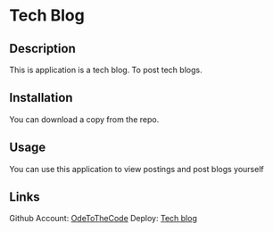 # Tech Blog

## Description

This is application is a tech blog. To post tech blogs.

## Installation

You can download a copy from the repo.

## Usage

You can use this application to view postings and post blogs yourself

## Links
Github Account: [OdeToTheCode](https://github.com/OdeToTheCode/tech-blog)
Deploy: [Tech blog](https://odetothecode.github.io/tech-blog/)